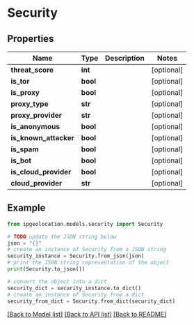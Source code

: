 # Security


## Properties

Name | Type | Description | Notes
------------ | ------------- | ------------- | -------------
**threat_score** | **int** |  | [optional] 
**is_tor** | **bool** |  | [optional] 
**is_proxy** | **bool** |  | [optional] 
**proxy_type** | **str** |  | [optional] 
**proxy_provider** | **str** |  | [optional] 
**is_anonymous** | **bool** |  | [optional] 
**is_known_attacker** | **bool** |  | [optional] 
**is_spam** | **bool** |  | [optional] 
**is_bot** | **bool** |  | [optional] 
**is_cloud_provider** | **bool** |  | [optional] 
**cloud_provider** | **str** |  | [optional] 

## Example

```python
from ipgeolocation.models.security import Security

# TODO update the JSON string below
json = "{}"
# create an instance of Security from a JSON string
security_instance = Security.from_json(json)
# print the JSON string representation of the object
print(Security.to_json())

# convert the object into a dict
security_dict = security_instance.to_dict()
# create an instance of Security from a dict
security_from_dict = Security.from_dict(security_dict)
```
[[Back to Model list]](../README.md#documentation-for-models) [[Back to API list]](../README.md#documentation-for-api-endpoints) [[Back to README]](../README.md)


